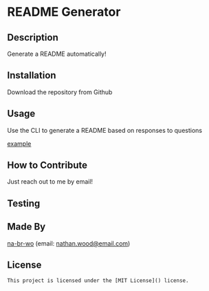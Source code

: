 # README Generator
  ## Description
  Generate a README automatically!
  ## Installation
  Download the repository from Github
  ## Usage
  Use the CLI to generate a README based on responses to questions
  
  [example](https://drive.google.com/file/d/1FdfuHN2BDfUcAa5jfIGwqGJ_zsHQjOZR/view?usp=sharing)
  ## How to Contribute
  Just reach out to me by email!
  ## Testing
  
  ## Made By
  [na-br-wo](https://github.com/na-br-wo) (email: nathan.wood@email.com)
  ## License
    This project is licensed under the [MIT License]() license.
    
